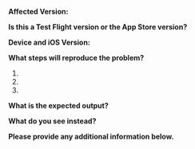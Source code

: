 **Affected Version:**



**Is this a Test Flight version or the App Store version?**



**Device and iOS Version:**



**What steps will reproduce the problem?**

1.
2.
3.

**What is the expected output?**



**What do you see instead?**



**Please provide any additional information below.**

